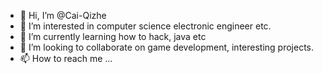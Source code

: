 - 👋 Hi, I’m @Cai-Qizhe
- 👀 I’m interested in computer science electronic engineer etc.
- 🌱 I’m currently learning how to hack, java etc
- 💞️ I’m looking to collaborate on game development, interesting projects.
- 📫 How to reach me ...

<!---
Cai-Qizhe/Cai-Qizhe is a ✨ special ✨ repository because its `README.md` (this file) appears on your GitHub profile.
You can click the Preview link to take a look at your changes.
--->
